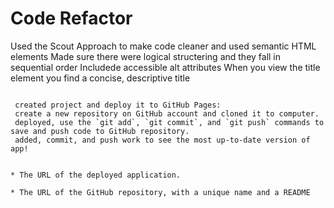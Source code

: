 # Code Refactor 

Used the Scout Approach to make code cleaner and used semantic HTML elements 
Made sure there were logical structering and they fall in sequential order
Includede accessible alt attributes 
When you view the title element you find a concise, descriptive title
```

 created project and deploy it to GitHub Pages:
 create a new repository on GitHub account and cloned it to computer.
 deployed, use the `git add`, `git commit`, and `git push` commands to save and push code to GitHub repository.
 added, commit, and push work to see the most up-to-date version of app!


* The URL of the deployed application.

* The URL of the GitHub repository, with a unique name and a README 
